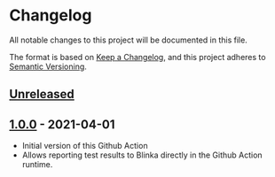 # Changelog

All notable changes to this project will be documented in this file.

The format is based on [Keep a Changelog](https://keepachangelog.com/en/1.0.0/),
and this project adheres to [Semantic Versioning](https://semver.org/spec/v2.0.0.html).

## [Unreleased]

## [1.0.0] - 2021-04-01

- Initial version of this Github Action
- Allows reporting test results to Blinka directly in the Github Action runtime.

[unreleased]: https://github.com/davidwessman/blinka_action/compare/v1.0.0...HEAD
[1.0.0]: https://github.com/davidwessman/blinka_action/releases/tag/v1.0.0

